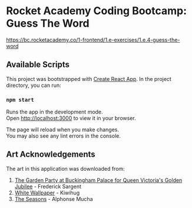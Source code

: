 # Rocket Academy Coding Bootcamp: Guess The Word

https://bc.rocketacademy.co/1-frontend/1.e-exercises/1.e.4-guess-the-word

## Available Scripts

This project was bootstrapped with [Create React App](https://github.com/facebook/create-react-app). In the project directory, you can run:

### `npm start`

Runs the app in the development mode.\
Open [http://localhost:3000](http://localhost:3000) to view it in your browser.

The page will reload when you make changes.\
You may also see any lint errors in the console.

## Art Acknowledgements

The art in this application was downloaded from:

1. [The Garden Party at Buckingham Palace for Queen Victoria's Golden Jubilee](https://commons.wikimedia.org/wiki/File:The_garden_party_at_Buckingham_Palace_for_Queen_Victoria%27s_Golden_Jubilee,_1887.jpg) - Frederick Sargent
2. [White Wallpaper](https://unsplash.com/photos/bin-YwxUJ4s) - Kiwihug
3. [The Seasons](https://www.rawpixel.com/image/2694518/free-illustration-image-vintage-art-painting) - Alphonse Mucha
